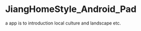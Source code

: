 JiangHomeStyle_Android_Pad
==========================

a app is to introduction local culture and landscape etc.
